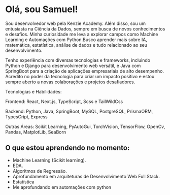 # Olá, sou Samuel!
Sou desenvolvedor web pela Kenzie Academy. Além disso, sou um entusiasta na Ciência da Dados, sempre em busca de novos conhecimentos e desafios. Minha curiosidade me leva a explorar campos como Machine Learning e Automações com Python.Busco aprender mais sobre IA, matemática, estatística, análise de dados e tudo relacionado ao seu desenvolvimento.

Tenho experiência com diversas tecnologias e frameworks, incluindo Python e Django para desenvolvimento web versátil, e Java com SpringBoot para a criação de aplicações empresariais de alto desempenho.
Acredito no poder da tecnologia para criar um impacto positivo e estou sempre aberto a novas colaborações e projetos desafiadores. 

Tecnologias e Habilidades:

Frontend: React, Next.js, TypeScript, Scss e TailWildCss

Backend: Python, Java, SpringBoot, MySQL, PostgreSQL, PrismaORM, TypesCript, Express

Outras Áreas: Scikit Learning, PyAutoGui, TorchVision, TensorFlow, OpenCv, Pandas, MatplotLib, SeaBorn

## O que estou aprendendo no momento:
 - Machine Learning (Scikit learning).
 - EDA.
 - Algoritmos de Regressäo.
 - Aprofundamento em arquiteturas de Desenvolvimento Web Full Stack.
 - Estatística 
 - Me aprofundando em automações com python

